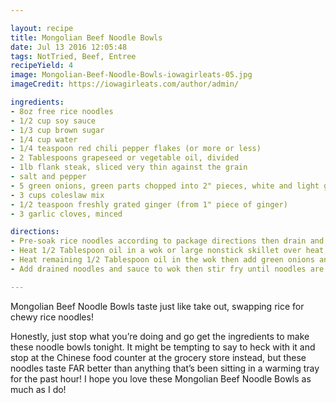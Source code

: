 ```yaml
---

layout: recipe
title: Mongolian Beef Noodle Bowls
date: Jul 13 2016 12:05:48
tags: NotTried, Beef, Entree
recipeYield: 4
image: Mongolian-Beef-Noodle-Bowls-iowagirleats-05.jpg
imageCredit: https://iowagirleats.com/author/admin/

ingredients:
- 8oz free rice noodles
- 1/2 cup soy sauce
- 1/3 cup brown sugar
- 1/4 cup water
- 1/4 teaspoon red chili pepper flakes (or more or less)
- 2 Tablespoons grapeseed or vegetable oil, divided
- 1lb flank steak, sliced very thin against the grain
- salt and pepper
- 5 green onions, green parts chopped into 2" pieces, white and light green parts into 1/2" pieces
- 3 cups coleslaw mix
- 1/2 teaspoon freshly grated ginger (from 1" piece of ginger)
- 3 garlic cloves, minced

directions:
- Pre-soak rice noodles according to package directions then drain and set aside. Meanwhile, in a small bowl whisk together tamari or soy sauce, brown sugar, water, and red chili pepper flakes then set aside.
- Heat 1/2 Tablespoon oil in a wok or large nonstick skillet over heat that's just a touch below high. Make sure oil is very hot before adding 1/3 of the beef in an even layer in the bottom of the wok. (If oil is not hot enough or you overcrowd the wok, the beef will steam vs sear.) Season lightly with salt and pepper then allow beef to form a crust on the bottom before flipping and stir frying until just barely cooked through. Remove beef to a plate then repeat with remaining beef, using 1/2 Tablespoon oil to stir fry each batch, and then set the plate aside.
- Heat remaining 1/2 Tablespoon oil in the wok then add green onions and coleslaw mix, season lightly with salt, and then stir fry until coleslaw begins to wilt, 1-2 minutes. Add ginger and garlic then stir fry for another 30 seconds.
- Add drained noodles and sauce to wok then stir fry until noodles are tender, 3-4 minutes. Remove wok from heat then add beef and toss until warmed through, and then serve.

---
```


Mongolian Beef Noodle Bowls taste just like take out, swapping rice for chewy rice noodles!

Honestly, just stop what you’re doing and go get the ingredients to make these noodle bowls tonight. It might be tempting to say to heck with it and stop at the Chinese food counter at the grocery store instead, but these noodles taste FAR better than anything that’s been sitting in a warming tray for the past hour! I hope you love these Mongolian Beef Noodle Bowls as much as I do!

